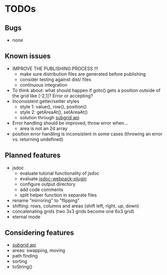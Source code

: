 # TODOs

## Bugs

* none

## Known issues

* IMPROVE THE PUBLISHING PROCESS !!!
    * make sure distribution files are generated before publishing
    * consider testing against dist/ files
    * continuous integration
* To think about: what should happen if goto() gets a position outside of the grid like [-2,1]? Error or accepting?
* Inconsistent getter/setter styles
    * style 1: value(), row(), position()
    * style 2: getAreaAt(), setAreaAt()
    * solution through [subgrid api](subgrid-api.md)
* Error handling should be improved, throw error when... 
    * area is not an 2d array
* position error handling is inconsistent in some cases (throwing an error vs. returning undefined)

## Planned features

* jsdoc
    * evaluate tutorial functionality of jsdoc
    * evaluate [jsdoc-webpack-plugin](https://www.npmjs.com/package/jsdoc-webpack-plugin)
    * configure output directory
    * add code comments
    * split helper function in separate files
* rename "mirroring" to "flipping" 
* shifting: rows, columns and areas (shift left, right, up, down)
* concatenating grids (two 3x3 grids become one 6x3 grid)
* eternal mode

## Considering features

* [subgrid api](subgrid-api.md)
* areas: swapping, moving
* path finding
* sorting
* toString()


